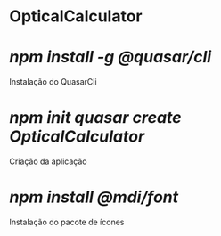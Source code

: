 # OpticalCalculator

# _npm install -g @quasar/cli_
Instalação do QuasarCli

# _npm init quasar create OpticalCalculator_
Criação da aplicação

# _npm install @mdi/font_
Instalação do pacote de ícones

